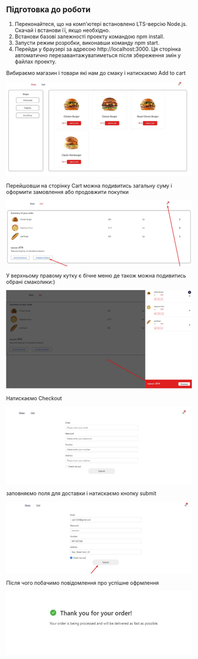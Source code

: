 ## Підготовка до роботи

1. Переконайтеся, що на комп'ютері встановлено LTS-версію Node.js. Скачай і
   встанови її, якщо необхідно.
2. Встанови базові залежності проекту командою npm install.
3. Запусти режим розробки, виконавши команду npm start.
4. Перейди у браузері за адресою http://localhost:3000. Ця сторінка автоматично
   перезавантажуватиметься після збереження змін у файлах проекту.

Вибираємо магазин і товари які нам до смаку і натискаємо Add to cart

![Step 1](./assets/Screenshot_1.jpg)

Перейшовши на сторінку Cart можна подивитись загальну суму і оформити замовлення
або продовжити покупки

![Step 2](./assets/Screenshot_2.jpg)

У верхньому правому кутку є бічне меню де також можна подивитись обрані
смаколики:)

![Step 3](./assets/Screenshot_3.jpg)

Натискаємо Checkout

![Step 4](./assets/Screenshot_4.jpg)

заповняємо поля для доставки і натискаємо кнопку submit

![Step 5](./assets/Screenshot_5.jpg)

Після чого побачимо повідомлення про успішне офрмлення

![Step 6](./assets/Screenshot_6.jpg)

